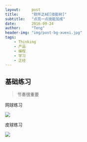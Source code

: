 ```yaml
---
layout:     post
title:      "软件之AE[技能树]"
subtitle:   "点亮一点技能加成"
date:       2016-09-24
author:     "Teng"
header-img: "img/post-bg-xuexi.jpg"
tags:
    - Thinking
    - 产品
    - 编程
    - 学习
    - 正经
---
```


## 基础练习

> 节奏很重要

网球练习

![](http://7xtgob.com1.z0.glb.clouddn.com/16-9-24/86733183.jpg)

皮球练习

![](http://7xtgob.com1.z0.glb.clouddn.com/16-9-24/50082535.jpg)